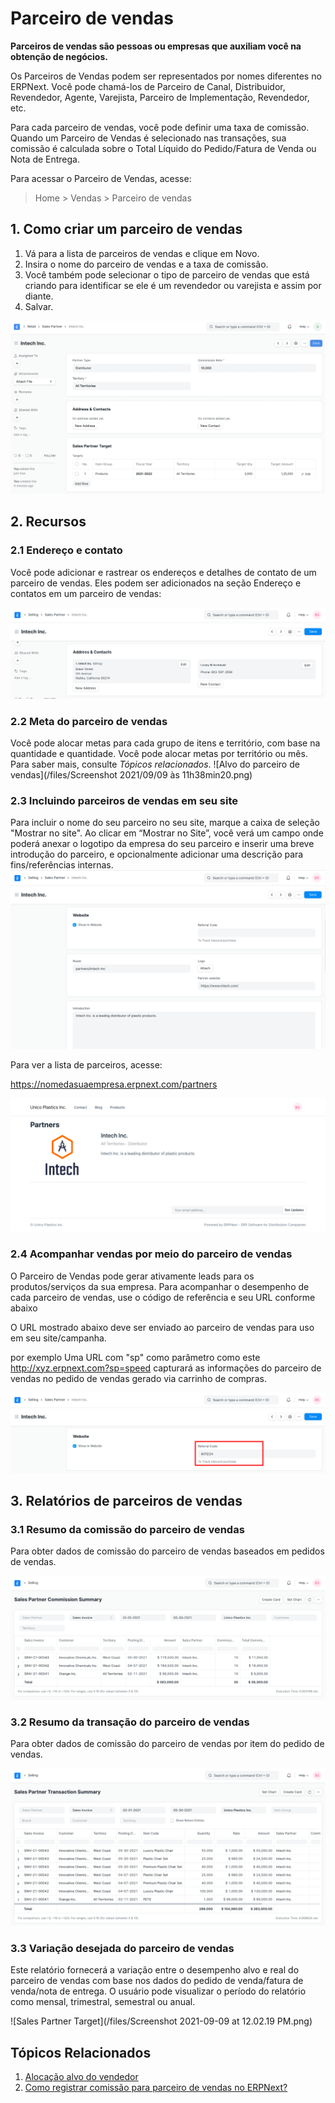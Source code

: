 # Parceiro de vendas



**Parceiros de vendas são pessoas ou empresas que auxiliam você na obtenção de negócios.**


Os Parceiros de Vendas podem ser representados por nomes diferentes no ERPNext. Você pode chamá-los de Parceiro de Canal, Distribuidor, Revendedor, Agente, Varejista, Parceiro de Implementação, Revendedor, etc.


Para cada parceiro de vendas, você pode definir uma taxa de comissão. Quando um Parceiro de Vendas é selecionado nas transações, sua comissão é calculada sobre o Total Líquido do Pedido/Fatura de Venda ou Nota de Entrega.


Para acessar o Parceiro de Vendas, acesse:
> Home > Vendas > Parceiro de vendas


## 1. Como criar um parceiro de vendas


1. Vá para a lista de parceiros de vendas e clique em Novo.
2. Insira o nome do parceiro de vendas e a taxa de comissão.
3. Você também pode selecionar o tipo de parceiro de vendas que está criando para identificar se ele é um revendedor ou varejista e assim por diante.
4. Salvar.


![Parceiro de vendas](/files/sales-partnerfe5f56.png)


## 2. Recursos


### 2.1 Endereço e contato


Você pode adicionar e rastrear os endereços e detalhes de contato de um parceiro de vendas. Eles podem ser adicionados na seção Endereço e contatos em um parceiro de vendas:


![Endereço do parceiro de vendas](/files/sales-partner-address.png)


### 2.2 Meta do parceiro de vendas


Você pode alocar metas para cada grupo de itens e território, com base na quantidade e quantidade. Você pode alocar metas por território ou mês. Para saber mais, consulte *Tópicos relacionados*.
![Alvo do parceiro de vendas](/files/Screenshot 2021/09/09 às 11h38min20.png)


### 2.3 Incluindo parceiros de vendas em seu site


Para incluir o nome do seu parceiro no seu site, marque a caixa de seleção "Mostrar no site". Ao clicar em “Mostrar no Site”, você verá um campo onde poderá anexar o logotipo da empresa do seu parceiro e inserir uma breve introdução do parceiro, e opcionalmente adicionar uma descrição para fins/referências internas.
![Parceiro de vendas](/files/sales-partner-website.png)


Para ver a lista de parceiros, acesse:


https://nomedasuaempresa.erpnext.com/partners


![Parceiro de vendas](/files/sales-partner-listing.png)


### 2.4 Acompanhar vendas por meio do parceiro de vendas


O Parceiro de Vendas pode gerar ativamente leads para os produtos/serviços da sua empresa. Para acompanhar o desempenho de cada parceiro de vendas, use o código de referência e seu URL conforme abaixo


O URL mostrado abaixo deve ser enviado ao parceiro de vendas para uso em seu site/campanha.


por exemplo Uma URL com "sp" como parâmetro como este http://xyz.erpnext.com?sp=speed capturará as informações do parceiro de vendas no pedido de vendas gerado via carrinho de compras.


![Código de indicação do parceiro de vendas](/files/sales-partner-refrral-code.png)


## 3. Relatórios de parceiros de vendas


### 3.1 Resumo da comissão do parceiro de vendas


Para obter dados de comissão do parceiro de vendas baseados em pedidos de vendas.


![Alvo do parceiro de vendas](/files/sales-partner-commission.png)


### 3.2 Resumo da transação do parceiro de vendas


Para obter dados de comissão do parceiro de vendas por item do pedido de vendas.


![Alvo do parceiro de vendas](/files/sales-partner-commission-item.png)


### 3.3 Variação desejada do parceiro de vendas


Este relatório fornecerá a variação entre o desempenho alvo e real do parceiro de vendas com base nos dados do pedido de venda/fatura de venda/nota de entrega. O usuário pode visualizar o período do relatório como mensal, trimestral, semestral ou anual.


![Sales Partner Target](/files/Screenshot 2021-09-09 at 12.02.19 PM.png)


## Tópicos Relacionados


1. [Alocação alvo do vendedor](/docs/pt/selling/sales-person-target-allocation)
2. [Como registrar comissão para parceiro de vendas no ERPNext?](/docs/pt/selling/articles/how-to-give-commission-to-sales-partner)



